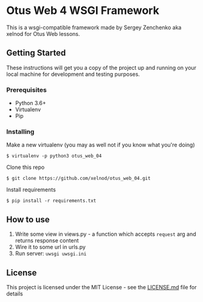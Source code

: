 # Otus Web 4 WSGI Framework

This is a wsgi-compatible framework made by Sergey Zenchenko aka xelnod for Otus Web lessons.

## Getting Started

These instructions will get you a copy of the project up and running on your local machine for development and testing purposes.

### Prerequisites

- Python 3.6+
- Virtualenv
- Pip


### Installing

Make a new virtualenv (you may as well not if you know what you're doing)

```
$ virtualenv -p python3 otus_web_04
```

Clone this repo

```
$ git clone https://github.com/xelnod/otus_web_04.git
```


Install requirements

```
$ pip install -r requirements.txt
```
## How to use

1. Write some view in views.py - a function which accepts `request` arg and returns response content
2. Wire it to some url in urls.py
3. Run server: `uwsgi uwsgi.ini`

## License

This project is licensed under the MIT License - see the [LICENSE.md](LICENSE.md) file for details
